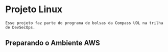 # Projeto Linux 

    Esse projeto faz parte do programa de bolsas da Compass UOL na trilha de DevSecOps.

## Preparando o Ambiente AWS
